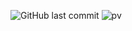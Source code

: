 ![GitHub last commit](https://img.shields.io/github/last-commit/shibbirweb/shibbirweb)
![pv](https://pageview.vercel.app/?github_user=shibbirweb)
